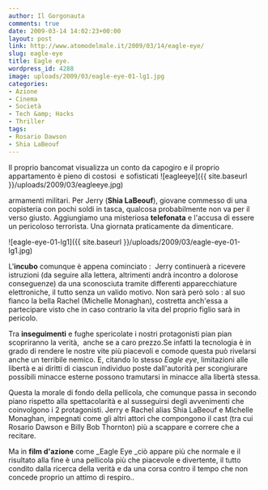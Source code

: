 ```yaml
---
author: Il Gorgonauta
comments: true
date: 2009-03-14 14:02:23+00:00
layout: post
link: http://www.atomodelmale.it/2009/03/14/eagle-eye/
slug: eagle-eye
title: Eagle eye.
wordpress_id: 4288
image: uploads/2009/03/eagle-eye-01-lg1.jpg
categories:
- Azione
- Cinema
- Società
- Tech &amp; Hacks
- Thriller
tags:
- Rosario Dawson
- Shia LaBeouf
---
```


Il proprio bancomat visualizza un conto da capogiro e il proprio appartamento è pieno di costosi  e sofisticati ![eagleeye]({{ site.baseurl }}/uploads/2009/03/eagleeye.jpg)

armamenti militari. Per Jerry (**Shia LaBeouf**), giovane commesso di una copisteria con pochi soldi in tasca, qualcosa probabilmente non va per il verso giusto. Aggiungiamo una misteriosa **telefonata** e l'accusa di essere un pericoloso terrorista. Una giornata praticamente da dimenticare.

![eagle-eye-01-lg1]({{ site.baseurl }}/uploads/2009/03/eagle-eye-01-lg1.jpg)

L'**incubo** comunque è appena cominciato :  Jerry continuerà a ricevere istruzioni (da seguire alla lettera, altrimenti andrà incontro a dolorose conseguenze) da una sconosciuta tramite differenti apparecchiature elettroniche, il tutto senza un valido motivo. Non sarà però solo : al suo fianco la bella Rachel (Michelle Monaghan), costretta anch'essa a partecipare visto che in caso contrario la vita del proprio figlio sarà in pericolo.

Tra **inseguimenti** e fughe spericolate i nostri protagonisti pian pian scopriranno la verità,  anche se a caro prezzo.Se infatti la tecnologia è in grado di rendere le nostre vite più piacevoli e comode questa può rivelarsi anche un terribile nemico. E, citando lo stesso _Eagle eye_, limitazioni alle libertà e ai diritti di ciascun individuo poste dall'autorità per scongiurare possibili minacce esterne possono tramutarsi in minacce alla libertà stessa.

Questa la morale di fondo della pellicola, che comunque passa in secondo piano rispetto alla spettacolarità e al susseguirsi degli avvenimenti che coinvolgono i 2 protagonisti. Jerry e Rachel alias Shia LaBeouf e Michelle Monaghan, impegnati come gli altri attori che compongono il cast (tra cui Rosario Dawson e Billy Bob Thornton) più a scappare e correre che a recitare.

Ma in **film d'azione** come _Eagle Eye _ciò appare più che normale e il risultato alla fine è una pellicola più che piacevole e divertente, il tutto condito dalla ricerca della verità e da una corsa contro il tempo che non concede proprio un attimo di respiro..
